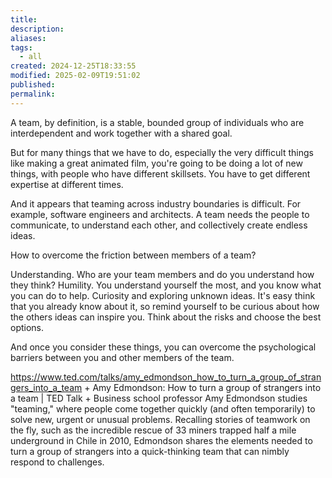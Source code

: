 ```yaml
---
title: 
description: 
aliases: 
tags:
  - all
created: 2024-12-25T18:33:55
modified: 2025-02-09T19:51:02
published: 
permalink: 
---
```


A team, by definition, is a stable, bounded group of individuals who are interdependent and work together with a shared goal.

But for many things that we have to do, especially the very difficult things like making a great animated film, you're going to be doing a lot of new things, with people who have different skillsets. You have to get different expertise at different times.

And it appears that teaming across industry boundaries is difficult. For example, software engineers and architects. A team needs the people to communicate, to understand each other, and collectively create endless ideas.

How to overcome the friction between members of a team?

Understanding. Who are your team members and do you understand how they think? Humility. You understand yourself the most, and you know what you can do to help. Curiosity and exploring unknown ideas. It's easy think that you already know about it, so remind yourself to be curious about how the others ideas can inspire you.
Think about the risks and choose the best options.

And once you consider these things, you can overcome the psychological barriers between you and other members of the team.


https://www.ted.com/talks/amy_edmondson_how_to_turn_a_group_of_strangers_into_a_team + Amy Edmondson: How to turn a group of strangers into a team | TED Talk + Business school professor Amy Edmondson studies "teaming," where people come together quickly (and often temporarily) to solve new, urgent or unusual problems. Recalling stories of teamwork on the fly, such as the incredible rescue of 33 miners trapped half a mile underground in Chile in 2010, Edmondson shares the elements needed to turn a group of strangers into a quick-thinking team that can nimbly respond to challenges.
